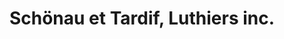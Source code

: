 ---
title: "Schönau et Tardif, Luthiers inc."
url: /quebec/schoenau-et-tardif-luthiers-inc/
shop: Instrumente
---